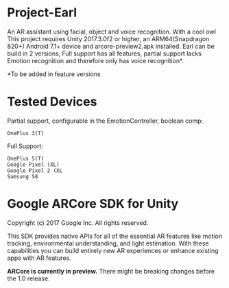 # Project-Earl
An AR assistant using facial, object and voice recognition. With a cool owl
This project requires Unity 2017.3.0f2 or higher, an ARM64(Snapdragon 820+) Android 7.1+ device and arcore-preview2.apk installed.
Earl can be build in 2 versions, Full support has all features, partial support lacks Emotion recognition and therefore only has voice recognition*.

*To be added in feature versions

# Tested Devices
Partial support, configurable in the EmotionController, boolean comp:

    OnePlus 3(T)
    
Full Support:

    OnePlus 5(T)
    Google Pixel (XL)
    Google Pixel 2 (XL
    Samsung S8


Google ARCore SDK for Unity
=====================
Copyright (c) 2017 Google Inc.  All rights reserved.


This SDK provides native APIs for all of the essential AR features like motion tracking, environmental understanding, and light estimation. With these capabilities you can build entirely new AR experiences or enhance existing apps with AR features.

**ARCore is currently in preview.** There might be breaking changes before the 1.0 release.
